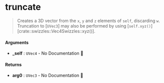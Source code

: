 # truncate

>  Creates a 3D vector from the `x`, `y` and `z` elements of `self`, discarding `w`.
>  Truncation to [`UVec3`] may also be performed by using [`self.xyz()`][crate::swizzles::Vec4Swizzles::xyz()].

#### Arguments

- **\_self** : `UVec4` \- No Documentation 🚧

#### Returns

- **arg0** : `UVec3` \- No Documentation 🚧